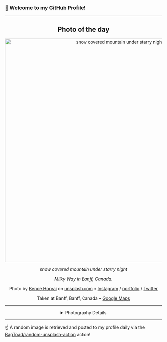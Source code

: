 ### 👋 Welcome to my GitHub Profile!

----
<div align="center">

## Photo of the day
  
  <a href="https://unsplash.com/photos/snow-covered-mountain-under-starry-night-3-c_auIU2tQ"><img width="720" src="https://images.unsplash.com/photo-1586829135343-132950070391?crop=entropy&cs=tinysrgb&fit=max&fm=jpg&ixid=M3w1OTQ0OTd8MHwxfHJhbmRvbXx8fHx8fHx8fDE3NjA3Njc3OTV8&ixlib=rb-4.1.0&q=80&w=1080" alt="snow covered mountain under starry night"></a>
  
  <em>snow covered mountain under starry night</em>
  
  <em>Milky Way in Banff, Canada. </em>

  Photo by [Bence Horvai](http://www.bencehorvai.com) on [unsplash.com](https://unsplash.com/) • [Instagram](https://instagram.com/bencehorvai) / [portfolio](http://www.bencehorvai.com) / [Twitter](https://twitter.com/bencehorvai)
  
  Taken at Banff, Banff, Canada • [Google Maps](https://www.google.com/maps/search/?api=1&query=51.178506,-115.574277)
  
  ---
  
<details>
<summary>Photography Details</summary>
  
| Parameter     | Value |
| ------------- | ----- |
| Camera Model  | Canon EOS R |
| Exposure Time | 20 |
| Aperture      | 1.4 |
| Focal Length  | 35.0 |
| ISO           | 2000 |
| Location      | Banff, Banff, Canada (Canada) |
| Coordinates   | Latitude 51.178506, Longitude -115.574277 |

</details>

</div>

----

☝️ A random image is retrieved and posted to my profile daily via the [BagToad/random-unsplash-action](https://github.com/BagToad/random-unsplash-action) action!
